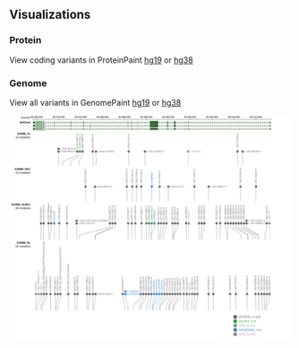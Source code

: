 ## Visualizations
### Protein
View coding variants in ProteinPaint [hg19](https://morinlab.github.io/LLMPP/GAMBL/CARD4_protein.html)  or [hg38](https://morinlab.github.io/LLMPP/GAMBL/CARD4_protein_hg38.html)

### Genome
View all variants in GenomePaint [hg19](https://morinlab.github.io/LLMPP/GAMBL/CARD4.html)  or [hg38](https://morinlab.github.io/LLMPP/GAMBL/CARD4_hg38.html)

![](images/proteinpaint/CARD4.svg)

